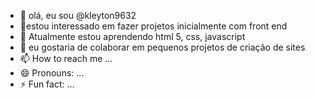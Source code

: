 - 👋 olá, eu sou @kleyton9632
- 👀estou interessado em fazer projetos inicialmente com front end
- 🌱 Atualmente estou aprendendo html 5, css, javascript
- 💞️ eu gostaria de colaborar em pequenos projetos de criação de sites 
- 📫 How to reach me ...
- 😄 Pronouns: ...
- ⚡ Fun fact: ...

<!---
kleyton9632/kleyton9632 is a ✨ special ✨ repository because its `README.md` (this file) appears on your GitHub profile.
You can click the Preview link to take a look at your changes.
--->
